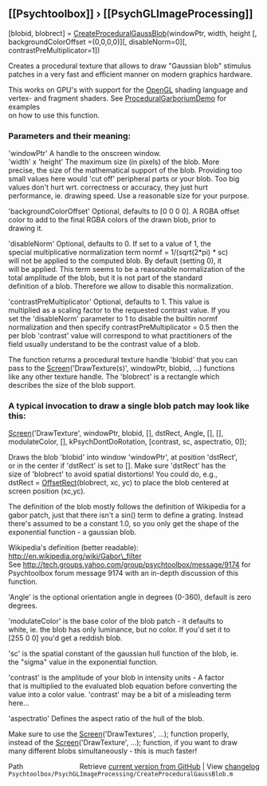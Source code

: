 ## [[Psychtoolbox]] &#8250; [[PsychGLImageProcessing]]

[blobid, blobrect] = [CreateProceduralGaussBlob](CreateProceduralGaussBlob)(windowPtr, width, height [, backgroundColorOffset =(0,0,0,0)][, disableNorm=0][, contrastPreMultiplicator=1])  
  
Creates a procedural texture that allows to draw "Gaussian blob" stimulus  
patches in a very fast and efficient manner on modern graphics hardware.  
  
This works on GPU's with support for the [OpenGL](OpenGL) shading language and  
vertex- and fragment shaders. See [ProceduralGarboriumDemo](ProceduralGarboriumDemo) for examples  
on how to use this function.  
  
### Parameters and their meaning:  
  
'windowPtr' A handle to the onscreen window.  
'width' x 'height' The maximum size (in pixels) of the blob. More  
precise, the size of the mathematical support of the blob. Providing too  
small values here would 'cut off' peripheral parts or your blob. Too big  
values don't hurt wrt. correctness or accuracy, they just hurt  
performance, ie. drawing speed. Use a reasonable size for your purpose.  
  
'backgroundColorOffset' Optional, defaults to [0 0 0 0]. A RGBA offset  
color to add to the final RGBA colors of the drawn blob, prior to  
drawing it.  
  
'disableNorm' Optional, defaults to 0. If set to a value of 1, the  
special multiplicative normalization term normf = 1/(sqrt(2\*pi) \* sc)  
will not be applied to the computed blob. By default (setting 0), it  
will be applied. This term seems to be a reasonable normalization of the  
total amplitude of the blob, but it is not part of the standard  
definition of a blob. Therefore we allow to disable this normalization.  
  
'contrastPreMultiplicator' Optional, defaults to 1. This value is  
multiplied as a scaling factor to the requested contrast value. If you  
set the 'disableNorm' parameter to 1 to disable the builtin normf  
normalization and then specify contrastPreMultiplicator = 0.5 then the  
per blob 'contrast' value will correspond to what practitioners of the  
field usually understand to be the contrast value of a blob.  
  
  
The function returns a procedural texture handle 'blobid' that you can  
pass to the [Screen](Screen)('DrawTexture(s)', windowPtr, blobid, ...) functions  
like any other texture handle. The 'blobrect' is a rectangle which  
describes the size of the blob support.  
  
### A typical invocation to draw a single blob patch may look like this:  
  
[Screen](Screen)('DrawTexture', windowPtr, blobid, [], dstRect, Angle, [], [],  
modulateColor, [], kPsychDontDoRotation, [contrast, sc, aspectratio, 0]);  
  
Draws the blob 'blobid' into window 'windowPtr', at position 'dstRect',  
or in the center if 'dstRect' is set to []. Make sure 'dstRect' has the  
size of 'blobrect' to avoid spatial distortions! You could do, e.g.,  
dstRect = [OffsetRect](OffsetRect)(blobrect, xc, yc) to place the blob centered at  
screen position (xc,yc).  
  
The definition of the blob mostly follows the definition of Wikipedia for a  
gabor patch, just that there isn't a sin() term to define a grating. Instead  
there's assumed to be a constant 1.0, so you only get the shape of the  
exponential function - a gaussian blob.  
  
Wikipedia's definition (better readable): http://en.wikipedia.org/wiki/Gabor\_filter  
See http://tech.groups.yahoo.com/group/psychtoolbox/message/9174 for  
Psychtoolbox forum message 9174 with an in-depth discussion of this  
function.  
  
'Angle' is the optional orientation angle in degrees (0-360), default is zero degrees.  
  
'modulateColor' is the base color of the blob patch - it defaults to  
white, ie. the blob has only luminance, but no color. If you'd set it to  
[255 0 0] you'd get a reddish blob.  
  
'sc' is the spatial constant of the gaussian hull function of the blob, ie.  
the "sigma" value in the exponential function.  
  
'contrast' is the amplitude of your blob in intensity units - A factor  
that is multiplied to the evaluated blob equation before converting the  
value into a color value. 'contrast' may be a bit of a misleading term  
here...  
  
'aspectratio' Defines the aspect ratio of the hull of the blob.  
  
Make sure to use the [Screen](Screen)('DrawTextures', ...); function properly,  
instead of the [Screen](Screen)('DrawTexture', ...); function, if you want to draw  
many different blobs simultaneously - this is much faster!  
  




<div class="code_header" style="text-align:right;">
  <span style="float:left;">Path&nbsp;&nbsp;</span> <span class="counter">Retrieve <a href=
  "https://raw.github.com/Psychtoolbox-3/Psychtoolbox-3/beta/Psychtoolbox/PsychGLImageProcessing/CreateProceduralGaussBlob.m">current version from GitHub</a> | View <a href=
  "https://github.com/Psychtoolbox-3/Psychtoolbox-3/commits/beta/Psychtoolbox/PsychGLImageProcessing/CreateProceduralGaussBlob.m">changelog</a></span>
</div>
<div class="code">
  <code>Psychtoolbox/PsychGLImageProcessing/CreateProceduralGaussBlob.m</code>
</div>

